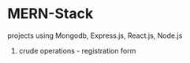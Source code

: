 # MERN-Stack
projects using Mongodb, Express.js, React.js, Node.js 
1. crude operations - registration form 

